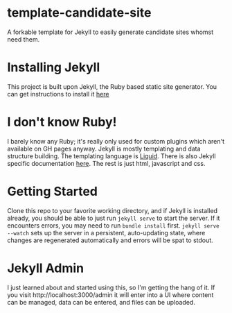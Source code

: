 # template-candidate-site
A forkable template for Jekyll to easily generate candidate sites whomst need them.

# Installing Jekyll #
This project is built upon Jekyll, the Ruby based static site generator. You can get instructions to install it [here](https://jekyllrb.com/docs/installation/)

# I don't know Ruby! #
I barely know any Ruby; it's really only used for custom plugins which aren't available on GH pages anyway. Jekyll is mostly templating and data structure building. The templating language is [Liquid](https://shopify.github.io/liquid/). There is also Jekyll specific documentation [here](http://jekyllrb.com/docs/liquid/). The rest is just html, javascript and css.

# Getting Started #
Clone this repo to your favorite working directory, and if Jekyll is installed already, you should be able to just run `jekyll serve` to start the server. If it encounters errors, you may need to run `bundle install` first. `jekyll serve --watch` sets up the server in a persistent, auto-updating state, where changes are regenerated automatically and errors will be spat to stdout.

# Jekyll Admin #
I just learned about and started using this, so I'm getting the hang of it. If you visit http://localhost:3000/admin it will enter into a UI where content can be managed, data can be entered, and files can be uploaded.
